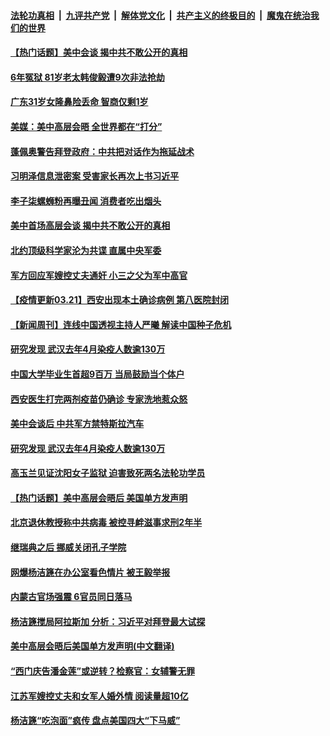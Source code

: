 

####  [法轮功真相](../../../../basic/blob/master/README.md?t=03212301) &nbsp;|&nbsp; [九评共产党](../../../../9ping.md/blob/master/README.md?t=03212301) &nbsp;|&nbsp; [解体党文化](../../../../jtdwh.md/blob/master/README.md?t=03212301)  &nbsp;|&nbsp; [共产主义的终极目的](../../../../gczydzjmd.md/blob/master/README.md?t=03212301) &nbsp;|&nbsp; [魔鬼在统治我们的世界](../../../../mgztzwmdsj.md/blob/master/README.md?t=03212301) 

#### [【热门话题】美中会谈 揭中共不敢公开的真相](../pages/prog204/a103078250.md?t=03212301) 

#### [6年冤狱 81岁老太韩俊毅遭9次非法抢劫](../pages/prog204/a103078283.md?t=03212301) 

#### [广东31岁女隆鼻险丢命 智商仅剩1岁](../pages/prog204/a103078247.md?t=03212301) 

#### [美媒：美中高层会晤 全世界都在“打分”](../pages/prog204/a103078246.md?t=03212301) 

#### [蓬佩奥警告拜登政府：中共把对话作为拖延战术](../pages/prog204/a103078225.md?t=03212301) 

#### [习明泽信息泄密案 受害家长再次上书习近平](../pages/prog204/a103078210.md?t=03212301) 

#### [李子柒螺蛳粉再曝丑闻 消费者吃出烟头](../pages/prog204/a103078141.md?t=03212301) 

#### [美中首场高层会谈 揭中共不敢公开的真相](../pages/prog204/a103078128.md?t=03212301) 

#### [北约顶级科学家沦为共谍 直属中央军委](../pages/prog204/a103078098.md?t=03212301) 

#### [军方回应军嫂控丈夫通奸 小三之父为军中高官](../pages/prog204/a103078082.md?t=03212301) 

#### [【疫情更新03.21】西安出现本土确诊病例 第八医院封闭](../pages/prog204/a103059205.md?t=03212301) 

#### [【新闻周刊】连线中国透视主持人严曦 解读中国种子危机](../pages/prog204/a103078027.md?t=03212301) 

#### [研究发现 武汉去年4月染疫人数逾130万](../pages/prog204/a103077997.md?t=03212301) 

#### [中国大学毕业生首超9百万 当局鼓励当个体户](../pages/prog204/a103077956.md?t=03212301) 

#### [西安医生打完两剂疫苗仍确诊 专家洗地惹众怒](../pages/prog204/a103077927.md?t=03212301) 


#### [美中会谈后 中共军方禁特斯拉汽车](../pages/prog204/a103077741.md?t=03212301) 

#### [研究发现 武汉去年4月染疫人数逾130万](../pages/prog204/a103077804.md?t=03212301) 

#### [高玉兰见证沈阳女子监狱 迫害致死两名法轮功学员](../pages/prog204/a103077588.md?t=03212301) 

#### [【热门话题】美中高层会晤后 美国单方发声明](../pages/prog204/a103077715.md?t=03212301) 

#### [北京退休教授称中共病毒 被控寻衅滋事求刑2年半](../pages/prog204/a103077694.md?t=03212301) 

#### [继瑞典之后 挪威关闭孔子学院](../pages/prog204/a103077658.md?t=03212301) 

#### [网爆杨洁篪在办公室看色情片 被王毅举报](../pages/prog204/a103077591.md?t=03212301) 

#### [内蒙古官场强震 6官员同日落马](../pages/prog204/a103077618.md?t=03212301) 

#### [杨洁篪搅局阿拉斯加 分析：习近平对拜登最大试探](../pages/prog204/a103077611.md?t=03212301) 

#### [美中高层会晤后美国单方发声明(中文翻译)](../pages/prog204/a103077594.md?t=03212301) 

#### [“西门庆告潘金莲”或逆转？检察官：女辅警无罪](../pages/prog204/a103077583.md?t=03212301) 

#### [江苏军嫂控丈夫和女军人婚外情 阅读量超10亿](../pages/prog204/a103077571.md?t=03212301) 

#### [杨洁篪“吃泡面”疯传 盘点美国四大“下马威”](../pages/prog204/a103077554.md?t=03212301) 

